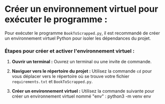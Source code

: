 
# Créer un environnement virtuel pour exécuter le programme :

Pour exécuter le programme `BookToScrapped.py`, il est recommandé de créer un environnement virtuel Python pour isoler les dépendances du projet.

### Étapes pour créer et activer l'environnement virtuel :

1. **Ouvrir un terminal :** Ouvrez un terminal ou une invite de commande.

2. **Naviguer vers le répertoire du projet :** Utilisez la commande `cd` pour vous déplacer vers le répertoire où se trouve votre fichier `requirements.txt` et `BookToScrapped.py`.

3. **Créer un environnement virtuel :** Utilisez la commande suivante pour créer un environnement virtuel nommé "env" :
   python3 -m venv env
